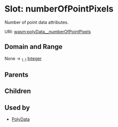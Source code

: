 
# Slot: numberOfPointPixels


Number of point data attributes.

URI: [wasm:polyData__numberOfPointPixels](https://w3id.org/itk/wasmpolyData__numberOfPointPixels)


## Domain and Range

None &#8594;  <sub>1..1</sub> [Integer](types/Integer.md)

## Parents


## Children


## Used by

 * [PolyData](PolyData.md)
